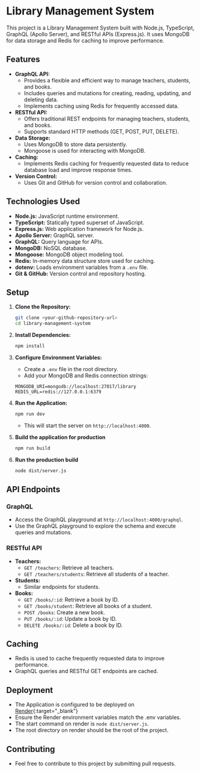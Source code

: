 # Library Management System

This project is a Library Management System built with Node.js, TypeScript, GraphQL (Apollo Server), and RESTful APIs (Express.js). It uses MongoDB for data storage and Redis for caching to improve performance.

## Features

* **GraphQL API:**
    * Provides a flexible and efficient way to manage teachers, students, and books.
    * Includes queries and mutations for creating, reading, updating, and deleting data.
    * Implements caching using Redis for frequently accessed data.
* **RESTful API:**
    * Offers traditional REST endpoints for managing teachers, students, and books.
    * Supports standard HTTP methods (GET, POST, PUT, DELETE).
* **Data Storage:**
    * Uses MongoDB to store data persistently.
    * Mongoose is used for interacting with MongoDB.
* **Caching:**
    * Implements Redis caching for frequently requested data to reduce database load and improve response times.
* **Version Control:**
    * Uses Git and GitHub for version control and collaboration.

## Technologies Used

* **Node.js:** JavaScript runtime environment.
* **TypeScript:** Statically typed superset of JavaScript.
* **Express.js:** Web application framework for Node.js.
* **Apollo Server:** GraphQL server.
* **GraphQL:** Query language for APIs.
* **MongoDB:** NoSQL database.
* **Mongoose:** MongoDB object modeling tool.
* **Redis:** In-memory data structure store used for caching.
* **dotenv:** Loads environment variables from a `.env` file.
* **Git & GitHub:** Version control and repository hosting.

## Setup

1.  **Clone the Repository:**

    ```bash
    git clone <your-github-repository-url>
    cd library-management-system
    ```

2.  **Install Dependencies:**

    ```bash
    npm install
    ```

3.  **Configure Environment Variables:**

    * Create a `.env` file in the root directory.
    * Add your MongoDB and Redis connection strings:

    ```
    MONGODB_URI=mongodb://localhost:27017/library
    REDIS_URL=redis://127.0.0.1:6379
    ```

4.  **Run the Application:**

    ```bash
    npm run dev
    ```

    * This will start the server on `http://localhost:4000`.

5.  **Build the application for production**

    ```bash
    npm run build
    ```

6.  **Run the production build**

    ```bash
    node dist/server.js
    ```

## API Endpoints

### GraphQL

* Access the GraphQL playground at `http://localhost:4000/graphql`.
* Use the GraphQL playground to explore the schema and execute queries and mutations.

### RESTful API

* **Teachers:**
    * `GET /teachers`: Retrieve all teachers.
    * `GET /teachers/students`: Retrieve all students of a teacher.
* **Students:**
    * Similar endpoints for students.
* **Books:**
    * `GET /books/:id`: Retrieve a book by ID.
    * `GET /books/student`: Retrieve all books of a student.
    * `POST /books`: Create a new book.
    * `PUT /books/:id`: Update a book by ID.
    * `DELETE /books/:id`: Delete a book by ID.

## Caching

* Redis is used to cache frequently requested data to improve performance.
* GraphQL queries and RESTful GET endpoints are cached.

## Deployment

* The Application is configured to be deployed on [Render](https://library-management-system-mxof.onrender.com/api-docs/#/){:target="_blank"}
* Ensure the Render environment variables match the .env variables.
* The start command on render is `node dist/server.js`.
* The root directory on render should be the root of the project.

## Contributing

* Feel free to contribute to this project by submitting pull requests.
